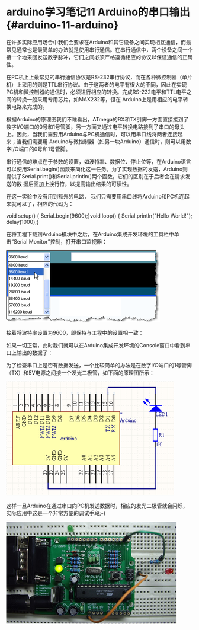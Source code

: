 # arduino学习笔记11 Arduino的串口输出 {#arduino-11-arduino}

在许多实际应用场合中我们会要求在Arduino和其它设备之间实现相互通信，而最常见通常也是最简单的办法就是使用串行通信。在串行通信中，两个设备之间一个接一个地来回发送数字脉冲，它们之间必须严格遵循相应的协议以保证通信的正确性。

在PC机上上最常见的串行通信协议是RS-232串行协议，而在各种微控制器（单片机）上采用的则是TTL串行协议。由于这两者的电平有很大的不同，因此在实现PC机和微控制器的通信时，必须进行相应的转换。完成RS-232电平和TTL电平之间的转换一般采用专用芯片，如MAX232等，但在 Arduino上是用相应的电平转换电路来完成的。

根据Arduino的原理图我们不难看出，ATmega的RX和TX引脚一方面直接接到了数字I/O端口的0号和1号管脚，另一方面又通过电平转换电路接到了串口的母头上。因此，当我们需要用Arduino与PC机通信时，可以用串口线将两者连接起来；当我们需要用 Arduino与微控制器（如另一块Arduino）通信时，则可以用数字I/O端口的0号和1号管脚。

串行通信的难点在于参数的设置，如波特率、数据位、停止位等，在Arduino语言可以使用Serial.begin()函数来简化这一任务。为了实现数据的发送，Arduino则提供了Serial.print()和Serial.println()两个函数，它们的区别在于后者会在请求发送的数 据后面加上换行符，以提高输出结果的可读性。

在这一实验中没有用到额外的电路， 我们只需要用串口线将Arduino和PC机连起来就可以了，相应的代码为：

void setup() { Serial.begin(9600);}void loop() { Serial.println("Hello World!"); delay(1000);}

在将工程下载到Arduino模块中之后，在Arduino集成开发环境的工具栏中单击“Serial Monitor”控制，打开串口监视器：

![S4](assets/s4.png)

接着将波特率设置为9600，即保持与工程中的设置相一致：

如果一切正常，此时我们就可以在Arduino集成开发环境的Console窗口中看到串口上输出的数据了：

为了检查串口上是否有数据发送，一个比较简单的办法是在数字I/O端口的1号管脚（TX）和5V电源之间接一个发光二极管，如下面的原理图所示：

![S5](assets/s5.png)

这样一旦Arduino在通过串口向PC机发送数据时，相应的发光二极管就会闪烁，实际应用中这是一个非常方便的调试手段;-)

![S6](assets/s6.jpeg)